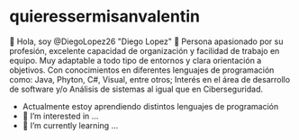 # quieressermisanvalentin
👋 Hola, soy @DiegoLopez26 "Diego Lopez"
👀 Persona apasionado por su profesión, excelente capacidad de organización y facilidad de trabajo en equipo. Muy adaptable a todo tipo de entornos y clara orientación a objetivos. Con conocimientos en diferentes lenguajes de programación como: Java, Phyton, C#, Visual, entre otros; Interés en el área de desarrollo de software y/o Análisis de sistemas al igual que en Ciberseguridad.
- Actualmente estoy aprendiendo distintos lenguajes de programación
- 👀 I’m interested in ...
- 🌱 I’m currently learning ...

<!---
DiegoLopez26/DiegoLopez26 is a ✨ special ✨ repository because its `README.md` (this file) appears on your GitHub profile.
You can click the Preview link to take a look at your changes.
--->